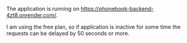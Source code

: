 The application is running on https://phonebook-backend-4zt8.onrender.com/.

I am using the free plan, so if application is inactive for some time the requests can be delayed by 50 seconds or more.
